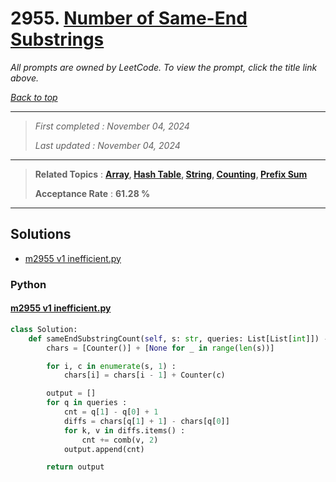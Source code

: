 # 2955. [Number of Same-End Substrings](<https://leetcode.com/problems/number-of-same-end-substrings>)

*All prompts are owned by LeetCode. To view the prompt, click the title link above.*

*[Back to top](<../README.md>)*

------

> *First completed : November 04, 2024*
>
> *Last updated : November 04, 2024*

------

> **Related Topics** : **[Array](<by_topic/Array.md>), [Hash Table](<by_topic/Hash Table.md>), [String](<by_topic/String.md>), [Counting](<by_topic/Counting.md>), [Prefix Sum](<by_topic/Prefix Sum.md>)**
>
> **Acceptance Rate** : **61.28 %**

------

## Solutions

- [m2955 v1 inefficient.py](<../my-submissions/m2955 v1 inefficient.py>)
### Python
#### [m2955 v1 inefficient.py](<../my-submissions/m2955 v1 inefficient.py>)
```Python
class Solution:
    def sameEndSubstringCount(self, s: str, queries: List[List[int]]) -> List[int]:
        chars = [Counter()] + [None for _ in range(len(s))]

        for i, c in enumerate(s, 1) :
            chars[i] = chars[i - 1] + Counter(c)

        output = []
        for q in queries :
            cnt = q[1] - q[0] + 1
            diffs = chars[q[1] + 1] - chars[q[0]]
            for k, v in diffs.items() :
                cnt += comb(v, 2)
            output.append(cnt)

        return output

```

